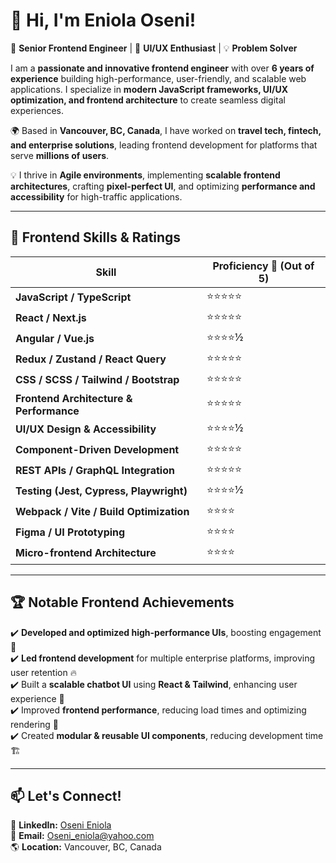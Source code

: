 # 👋 Hi, I'm Eniola Oseni!  

🚀 **Senior Frontend Engineer** | 🎨 **UI/UX Enthusiast** | 💡 **Problem Solver**  

I am a **passionate and innovative frontend engineer** with over **6 years of experience** building high-performance, user-friendly, and scalable web applications. I specialize in **modern JavaScript frameworks, UI/UX optimization, and frontend architecture** to create seamless digital experiences.  

🌍 Based in **Vancouver, BC, Canada**, I have worked on **travel tech, fintech, and enterprise solutions**, leading frontend development for platforms that serve **millions of users**.  

💡 I thrive in **Agile environments**, implementing **scalable frontend architectures**, crafting **pixel-perfect UI**, and optimizing **performance and accessibility** for high-traffic applications.  

---

## 🎯 Frontend Skills & Ratings  

| **Skill**                 | **Proficiency** 🌟 (Out of 5) |
|--------------------------|----------------------|
| **JavaScript / TypeScript** | ⭐⭐⭐⭐⭐ |
| **React / Next.js**        | ⭐⭐⭐⭐⭐ |
| **Angular / Vue.js**       | ⭐⭐⭐⭐½ |
| **Redux / Zustand / React Query** | ⭐⭐⭐⭐⭐ |
| **CSS / SCSS / Tailwind / Bootstrap** | ⭐⭐⭐⭐⭐ |
| **Frontend Architecture & Performance** | ⭐⭐⭐⭐⭐ |
| **UI/UX Design & Accessibility** | ⭐⭐⭐⭐½ |
| **Component-Driven Development** | ⭐⭐⭐⭐⭐ |
| **REST APIs / GraphQL Integration** | ⭐⭐⭐⭐⭐ |
| **Testing (Jest, Cypress, Playwright)** | ⭐⭐⭐⭐½ |
| **Webpack / Vite / Build Optimization** | ⭐⭐⭐⭐ |
| **Figma / UI Prototyping** | ⭐⭐⭐⭐ |
| **Micro-frontend Architecture** | ⭐⭐⭐⭐ |

---

## 🏆 Notable Frontend Achievements  

✔️ **Developed and optimized high-performance UIs**, boosting engagement 🚀  
✔️ **Led frontend development** for multiple enterprise platforms, improving user retention 🔥  
✔️ Built a **scalable chatbot UI** using **React & Tailwind**, enhancing user experience 💬  
✔️ Improved **frontend performance**, reducing load times and optimizing rendering 🚄  
✔️ Created **modular & reusable UI components**, reducing development time 🏗️  

---

## 📫 Let's Connect!  

🔗 **LinkedIn:** [Oseni Eniola](https://www.linkedin.com/in/oseni-eniola)  
📧 **Email:** [Oseni_eniola@yahoo.com](mailto:Oseni_eniola@yahoo.com)  
🌎 **Location:** Vancouver, BC, Canada  


